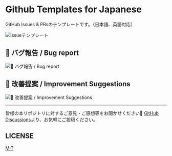 # Github Templates for Japanese

GitHub Issues & PRsのテンプレートです。（日本語、英語対応）

![issueテンプレート](https://user-images.githubusercontent.com/42875682/127784681-750f0388-5f18-439e-b2ba-081e7474c152.png)

## 🐛 バグ報告 / Bug report

![🐛 バグ報告 / Bug report](https://user-images.githubusercontent.com/42875682/127871814-136b76b9-4bb6-43b6-a5e7-e864b68584d4.png)

## 🚀 改善提案 / Improvement Suggestions

![🚀 改善提案 / Improvement Suggestions](https://user-images.githubusercontent.com/42875682/127872088-a8cc519a-76b3-4c5e-b24a-3c86de7c3ee0.png)

***

皆様の本リポジトリに対するご意見・ご感想等をお聞かせください📝
[GitHub Discussions](https://github.com/nishidayoshikatsu/github-templates-for-japanese/discussions)より、お気軽にご投稿ください。

## LICENSE

[MIT](https://github.com/nishidayoshikatsu/github-templates-for-japanese/blob/main/LICENSE)
